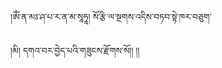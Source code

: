 ﻿  
།ཨོཾ་ན་མཿ་ཤ་པ་ར་ན་མ་སཱཧཱ། སོ་རྩི་ལ་སྔགས་འདིས་བཏབ་སྟེ་ཁར་བཅུག་  
  
།མི། དགའ་བར་བྱེད་པའི་གཟུངས་རྫོགས་སོ།། །།  
